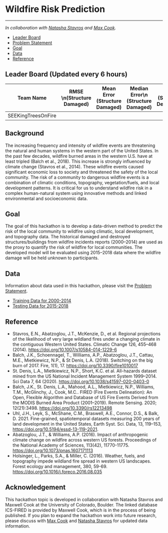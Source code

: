 # Wildfire Risk Prediction
---

*In collaboration with [Natasha Stavros](https://earthlab.colorado.edu/our-team/natasha-stavros) and [Max Cook](https://earthlab.colorado.edu/our-team/max-cook).* 

- [Leader Board](#Leader-Board)
- [Problem Statement](#Background)
- [Goal](#Goal)
- [Data](#Data)
- [Reference](#Reference)

## Leader Board (Updated every 6 hours)  

Team Name | RMSE \n(Structure Damaged) | Mean Error (Structure Damaged) | Median Error\n (Structure Damaged)| RMSE (Structure Destroyed)
--------- | ------------------------ | ------------------------ | ------------------------ | ------------------------  
SEEKingTreesOnFire  |   |   | |

## Background

The increasing frequency and intensity of wildfire events are threatening the natural and human systems in the western part of the United States. In 
the past few decades, wildfire burned areas in the western U.S. have at least tripled (Balch et al., 2018). This increase is strongly influenced by 
climate change (Stavros et al., 2014). These wildfire events caused significant economic loss to society and threatened the safety of the local community.
The risk of a community to dangerous wildfire events is a combination of climatic conditions, topography, vegetation/fuels, and local development patterns.
It is critical for us to understand wildfire risk in a complex human-natural system using innovative methods and linked environmental and socioeconomic data.

## Goal

The goal of this hackathon is to develop a data-driven method to predict the risk of the local community to wildfire using climatic, local development, 
and topography data. The historical damaged and destroyed structures/buildings from wildfire incidents reports (2000–2014) are used as the proxy to quantify
the risk of wildfire for local communities. The developed model will be evaluated using 2015–2018 data where the wildfire damage will be held unknown to 
participants.

## Data

Information about data used in this hackathon, please visit the [Problem Statement](https://docs.google.com/document/d/1Gw14-58lSSemVnsBf576OIHvBuUZTU-0EeQXbPbaIhc/edit#).

- [Training Data for 2000-2014](https://drive.google.com/drive/u/2/folders/1koJ8iV0Hd3r6zINmY5zP-hCaoLMTUWfy)
- [Testing Data for 2015-2018](https://drive.google.com/drive/u/2/folders/1OxFKKNcw-Gv0NNwscLSLnHy1HVZ05oz8)

## Reference

- Stavros, E.N., Abatzoglou, J.T., McKenzie, D., et al. Regional projections of the likelihood of very large wildland fires under a changing climate in the contiguous Western United States. Climatic Change 126, 455–468 (2014). https://doi.org/10.1007/s10584-014-1229-6
- Balch, J.K., Schoennagel, T., Williams, A.P., Abatzoglou, J.T., Cattau, M.E., Mietkiewicz, N.P., & St Denis, L.A. (2018). Switching on the big burn of 2017. Fire, 1(1), 17. https://doi.org/10.3390/fire1010017 
- St. Denis, L.A., Mietkiewicz, N.P., Short, K.C. et al. All-hazards dataset mined from the US National Incident Management System 1999–2014. Sci Data 7, 64 (2020). https://doi.org/10.1038/s41597-020-0403-0
- Balch, J.K., St. Denis, L.A., Mahood, A.L., Mietkiewicz, N.P., Williams, T.M., McGlinchy, J., Cook, M.C.. FIRED (Fire Events Delineation): An Open, Flexible Algorithm and Database of US Fire Events Derived from the MODIS Burned Area Product (2001–2019). Remote Sensing. 2020; 12(21):3498. https://doi.org/10.3390/rs12213498 
- Uhl, J.H., Leyk, S., McShane, C.M., Braswell, A.E., Connor, D.S., & Balk, D. 2021. Fine-grained, spatiotemporal datasets measuring 200 years of land development in the United States, Earth Syst. Sci. Data, 13, 119–153, https://doi.org/10.5194/essd-13-119-2021.
- Abatzoglou, J.T., & Williams, A.P. (2016). Impact of anthropogenic climate change on wildfire across western US forests. Proceedings of the National Academy of Sciences, 113(42), 11770-11775. https://doi.org/10.1073/pnas.1607171113
- Holsinger, L., Parks, S.A., & Miller, C. (2016). Weather, fuels, and topography impede wildland fire spread in western US landscapes. Forest ecology and management, 380, 59-69. https://doi.org/10.1016/j.foreco.2016.08.035

## Acknowledgement

This hackathon topic is developed in collaboration with Natasha Stavros and Maxwell Cook at the University of Colorado, Boulder. The linked database ICS-FIRED
is provided by Maxwell Cook, which is in the process of being published. If you plan to expand the hackathon work into future research, please discuss 
with [Max Cook](mailto:maxwell.cook@colorado.edu) and [Natasha Stavros](mailto:Natasha.Stavros@colorado.edu) for updated data information.

